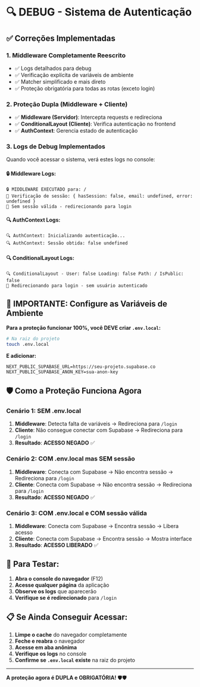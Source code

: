 # 🔍 DEBUG - Sistema de Autenticação

## ✅ Correções Implementadas

### **1. Middleware Completamente Reescrito**
- ✅ Logs detalhados para debug
- ✅ Verificação explícita de variáveis de ambiente
- ✅ Matcher simplificado e mais direto
- ✅ Proteção obrigatória para todas as rotas (exceto login)

### **2. Proteção Dupla (Middleware + Cliente)**
- ✅ **Middleware (Servidor)**: Intercepta requests e redireciona
- ✅ **ConditionalLayout (Cliente)**: Verifica autenticação no frontend
- ✅ **AuthContext**: Gerencia estado de autenticação

### **3. Logs de Debug Implementados**

Quando você acessar o sistema, verá estes logs no console:

#### **🔒 Middleware Logs:**
```
🔒 MIDDLEWARE EXECUTADO para: /
👤 Verificação de sessão: { hasSession: false, email: undefined, error: undefined }
🚫 Sem sessão válida - redirecionando para login
```

#### **🔍 AuthContext Logs:**
```
🔍 AuthContext: Inicializando autenticação...
🔍 AuthContext: Sessão obtida: false undefined
```

#### **🔍 ConditionalLayout Logs:**
```
🔍 ConditionalLayout - User: false Loading: false Path: / IsPublic: false
🚫 Redirecionando para login - sem usuário autenticado
```

## 🚨 **IMPORTANTE: Configure as Variáveis de Ambiente**

**Para a proteção funcionar 100%, você DEVE criar `.env.local`:**

```bash
# Na raiz do projeto
touch .env.local
```

**E adicionar:**
```env
NEXT_PUBLIC_SUPABASE_URL=https://seu-projeto.supabase.co
NEXT_PUBLIC_SUPABASE_ANON_KEY=sua-anon-key
```

## 🛡️ **Como a Proteção Funciona Agora**

### **Cenário 1: SEM .env.local**
1. **Middleware**: Detecta falta de variáveis → Redireciona para `/login`
2. **Cliente**: Não consegue conectar com Supabase → Redireciona para `/login`
3. **Resultado**: **ACESSO NEGADO** ✅

### **Cenário 2: COM .env.local mas SEM sessão**
1. **Middleware**: Conecta com Supabase → Não encontra sessão → Redireciona para `/login`
2. **Cliente**: Conecta com Supabase → Não encontra sessão → Redireciona para `/login`
3. **Resultado**: **ACESSO NEGADO** ✅

### **Cenário 3: COM .env.local e COM sessão válida**
1. **Middleware**: Conecta com Supabase → Encontra sessão → Libera acesso
2. **Cliente**: Conecta com Supabase → Encontra sessão → Mostra interface
3. **Resultado**: **ACESSO LIBERADO** ✅

## 🔧 **Para Testar:**

1. **Abra o console do navegador** (F12)
2. **Acesse qualquer página** da aplicação
3. **Observe os logs** que aparecerão
4. **Verifique se é redirecionado** para `/login`

## 📋 **Se Ainda Conseguir Acessar:**

1. **Limpe o cache** do navegador completamente
2. **Feche e reabra** o navegador
3. **Acesse em aba anônima**
4. **Verifique os logs** no console
5. **Confirme se `.env.local` existe** na raiz do projeto

---

**A proteção agora é DUPLA e OBRIGATÓRIA!** 🛡️🛡️

